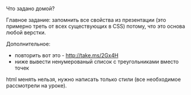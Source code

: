 Что задано домой?

Главное задание: запомнить все свойства из презентации (это примерно треть от всех существующих в CSS) потому, что это основа любой верстки.


Дополнительное: 
- повторить вот это - http://take.ms/2Gx4H
- ниже вывести ненумерованый список с треугольниками вместо точек


html менять нельзя, нужно написать только стили (все необходимое рассмотрели на уроке).

